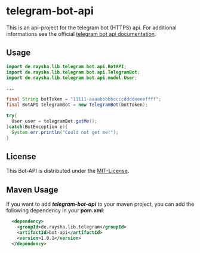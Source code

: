 # telegram-bot-api
This is an api-project for the telegram bot (HTTPS) api. For additional informations see the official [telegram bot api documentation](https://core.telegram.org/bots/api).

Usage
-----

```java
import de.raysha.lib.telegram.bot.api.BotAPI;
import de.raysha.lib.telegram.bot.api.TelegramBot;
import de.raysha.lib.telegram.bot.api.model.User;

...

final String botToken = "11111-aaaabbbbbccccddddeeeeffff";
final BotAPI telegramBot = new TelegramBot(botToken);

try{
  User user = telegramBot.getMe();
}catch(BotException e){
  System.err.println("Could not get me!");
}

```

License
-------

This Bot-API is distributed under the [MIT-License](http://www.opensource.org/licenses/mit-license.php).

Maven Usage
--------

If you want to add ___telegram-bot-api___ to your maven project, you can add the following dependency in your __pom.xml__:

```xml
  <dependency>
    <groupId>de.raysha.lib.telegram</groupId>
    <artifactId>bot-api</artifactId>
    <version>1.0.1</version>
  </dependency>
```


